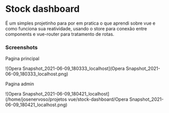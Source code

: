 # Stock dashboard 

É um simples projetinho para por em pratica o que aprendi sobre vue e como funciona sua reatividade, usando o store para conexão entre components e vue-router para tratamento de rotas.

### Screenshots

Pagina principal

![Opera Snapshot_2021-06-09_180333_localhost](Opera Snapshot_2021-06-09_180333_localhost.png)

Pagina admin

![Opera Snapshot_2021-06-09_180421_localhost](/home/josenervoso/projetos vue/stock-dashboard/Opera Snapshot_2021-06-09_180421_localhost.png)